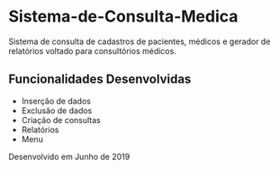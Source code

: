 # Sistema-de-Consulta-Medica
 Sistema de consulta de cadastros de pacientes, médicos e gerador de relatórios voltado para consultórios médicos.
 
 ## Funcionalidades Desenvolvidas
* Inserção de dados
* Exclusão de dados
* Criação de consultas
* Relatórios
* Menu

Desenvolvido em Junho de 2019


